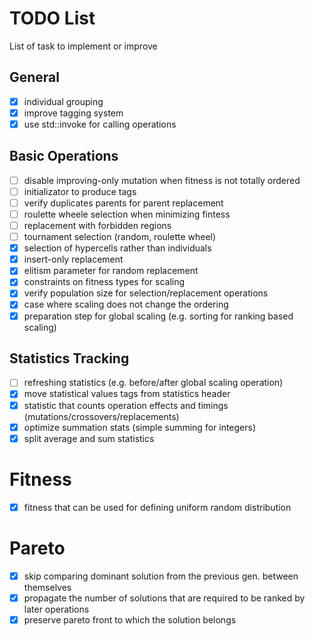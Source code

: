 # TODO List

List of task to implement or improve

## General
 - [x] individual grouping
 - [x] improve tagging system
 - [x] use std::invoke for calling operations

## Basic Operations
 - [ ] disable improving-only mutation when fitness is not totally ordered
 - [ ] initializator to produce tags
 - [ ] verify duplicates parents for parent replacement
 - [ ] roulette wheele selection when minimizing fintess
 - [ ] replacement with forbidden regions
 - [ ] tournament selection (random, roulette wheel)
 - [x] selection of hypercells rather than individuals
 - [x] insert-only replacement
 - [x] elitism parameter for random replacement
 - [x] constraints on fitness types for scaling
 - [x] verify population size for selection/replacement operations
 - [x] case where scaling does not change the ordering
 - [x] preparation step for global scaling (e.g. sorting for ranking based scaling)

## Statistics Tracking
 - [ ] refreshing statistics (e.g. before/after global scaling operation)
 - [x] move statistical values tags from statistics header
 - [x] statistic that counts operation effects and timings (mutations/crossovers/replacements)
 - [x] optimize summation stats (simple summing for integers)
 - [x] split average and sum statistics

# Fitness
 - [x] fitness that can be used for defining uniform random distribution

# Pareto
 - [x] skip comparing dominant solution from the previous gen. between themselves
 - [x] propagate the number of solutions that are required to be ranked by later operations
 - [x] preserve pareto front to which the solution belongs
